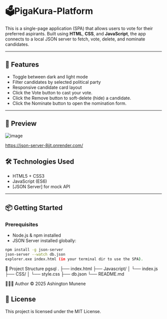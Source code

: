 # 🗳️PigaKura-Platform

This is a single-page application (SPA) that allows users to vote for their preferred aspirants. Built using **HTML**, **CSS**, and **JavaScript**, the app connects to a local JSON server to fetch, vote, delete, and nominate candidates.

---

## 🚀 Features

- Toggle between dark and light mode
- Filter candidates by selected political party
- Responsive candidate card layout
- Click the Vote button to cast your vote.
- Click the Remove button to soft-delete (hide) a candidate.
- Click the Nominate button to open the nomination form.

---
## 📸 Preview
![image](https://github.com/user-attachments/assets/66115601-2446-4341-b01b-8e528f7a5727)

https://json-server-8jjt.onrender.com/

## 🛠️ Technologies Used

- HTML5 + CSS3
- JavaScript (ES6)
- [JSON Server] for mock API


---

## 📦 Getting Started

### Prerequisites

- Node.js & npm installed
- JSON Server installed globally:

```bash
npm install -g json-server
json-server --watch db.json
explorer.exe index.html (in your terminal dir to use the SPA).
```
📂 Project Structure
pgsql
.
├── index.html
├── Javascript/
│   └── index.js
├── CSS/
│   └── style.css
├── db.json
└── README.md

🙋🏽‍♂️ Author
&copy; 2025 Ashington Munene 

## 📄 License

This project is licensed under the MIT License.


